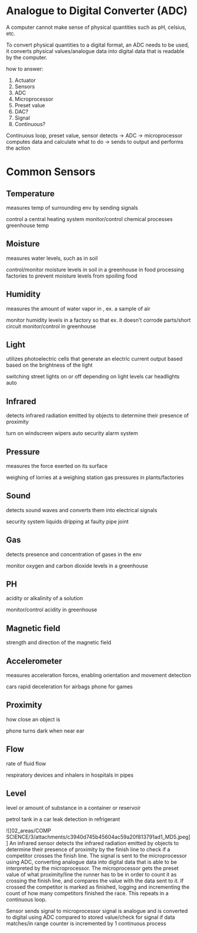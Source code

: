 # Analogue to Digital Converter (**ADC**)

A computer cannot make sense of physical quantities such as pH, celsius, etc.

To convert physical quantities to a digital format, an ADC needs to be used, it converts physical values/analogue data into digital data that is readable by the computer.



how to answer: 
1. Actuator
2. Sensors
3. ADC
4. Microprocessor
5. Preset value
6. DAC?
7. Signal
8. Continuous?




Continuous loop, preset value, sensor detects -> ADC -> microprocessor computes data and calculate what to do -> sends to output and performs the action



# Common Sensors
## Temperature
measures temp of surrounding env by sending signals

control a central heating system
monitor/control chemical processes
greenhouse temp


## Moisture
measures water levels, such as in soil

control/monitor moisture levels in soil in a greenhouse
in food processing factories to prevent moisture levels from spoiling food


## Humidity
measures the amount of water vapor in , ex. a sample of air

monitor humidity levels in a factory so that ex. it doesn't corrode parts/short circuit
monitor/control in greenhouse

## Light
utilizes photoelectric cells that generate an electric current output based based on the brightness of the light

switching street lights on or off depending on light levels
car headlights auto


## Infrared
detects infrared radiation emitted by objects to determine their presence of proximity

turn on windscreen wipers auto
security alarm system

## Pressure
measures the force exerted on its surface

weighing of lorries at a weighing station
gas pressures in plants/factories


## Sound
detects sound waves and converts them into electrical signals

security system
liquids dripping at faulty pipe joint

## Gas
detects presence and concentration of gases in the env

monitor oxygen and carbon dioxide levels in a greenhouse

## PH
acidity or alkalinity of a solution

monitor/control acidity in greenhouse


## Magnetic field 
strength and direction of the magnetic field


## Accelerometer
measures acceleration forces, enabling orientation and movement detection

cars rapid deceleration for airbags
phone for games


## Proximity
how close an object is

phone turns dark when near ear


## Flow
rate of fluid flow

respiratory devices and inhalers in hospitals
in pipes

## Level
level or amount of substance in a container or reservoir

petrol tank in a car
leak detection in refrigerant





![[02_areas/COMP SCIENCE/3/attachments/c3940d745b45604ac59a20f813791ad1_MD5.jpeg]]
An infrared sensor detects the infrared radiation emitted by objects to determine their presence of proximity by the finish line to check if a competitor crosses the finish line. The signal is sent to the microprocessor using ADC, converting analogue data into digital data that is able to be interpreted by the microprocessor. The microprocessor gets the preset value of what proximity/line the runner has to be in order to count it as crossing the finish line, and compares the value with the data sent to it. If crossed the competitor is marked as finished, logging and incrementing the count of how many competitors finished the race. This repeats in a continuous loop.


Sensor sends signal to microprocessor
signal is analogue and is converted to digital using ADC
compared to stored value/check for signal
if data matches/in range counter is incremented by 1
continuous process